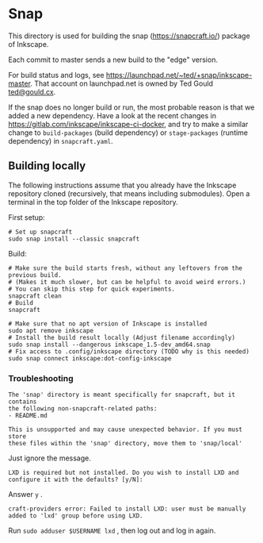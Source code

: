 Snap
====

This directory is used for building the snap (https://snapcraft.io/) package of Inkscape.

Each commit to master sends a new build to the "edge" version.

For build status and logs, see https://launchpad.net/~ted/+snap/inkscape-master. That account on launchpad.net is owned by Ted Gould <ted@gould.cx>.

If the snap does no longer build or run, the most probable reason is that we added a new dependency. Have a look at the recent changes in https://gitlab.com/inkscape/inkscape-ci-docker, and try to make a similar change to `build-packages` (build dependency) or `stage-packages` (runtime dependency) in `snapcraft.yaml`.

## Building locally

The following instructions assume that you already have the Inkscape repository cloned (recursively, that means including submodules).
Open a terminal in the top folder of the Inkscape repository.

First setup:
```
# Set up snapcraft
sudo snap install --classic snapcraft
```

Build:
```
# Make sure the build starts fresh, without any leftovers from the previous build.
# (Makes it much slower, but can be helpful to avoid weird errors.)
# You can skip this step for quick experiments.
snapcraft clean
# Build
snapcraft
```

```
# Make sure that no apt version of Inkscape is installed
sudo apt remove inkscape
# Install the build result locally (Adjust filename accordingly)
sudo snap install --dangerous inkscape_1.5-dev_amd64.snap
# Fix access to .config/inkscape directory (TODO why is this needed)
sudo snap connect inkscape:dot-config-inkscape
```

### Troubleshooting

```
The 'snap' directory is meant specifically for snapcraft, but it contains
the following non-snapcraft-related paths:
- README.md

This is unsupported and may cause unexpected behavior. If you must store
these files within the 'snap' directory, move them to 'snap/local'
```
Just ignore the message.


```
LXD is required but not installed. Do you wish to install LXD and configure it with the defaults? [y/N]:
```
Answer `y` <Enter>.


```
craft-providers error: Failed to install LXD: user must be manually added to 'lxd' group before using LXD.
```
Run `sudo adduser $USERNAME lxd` , then log out and log in again.
